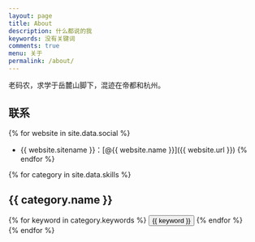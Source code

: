 ```yaml
---
layout: page
title: About
description: 什么都说的我
keywords: 没有关键词
comments: true
menu: 关于
permalink: /about/
---
```


老码农，求学于岳麓山脚下，混迹在帝都和杭州。

## 联系

{% for website in site.data.social %}
* {{ website.sitename }}：[@{{ website.name }}]({{ website.url }})
{% endfor %}


{% for category in site.data.skills %}
## {{ category.name }}
<div class="btn-inline">
{% for keyword in category.keywords %}
<button class="btn btn-outline" type="button">{{ keyword }}</button>
{% endfor %}
</div>
{% endfor %}
